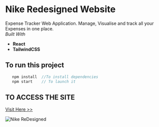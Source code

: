 # Nike Redesigned Website 
Expense Tracker Web Application. Manage, Visualise and track all your Expenses in one place.
<br>
*Built With*
- **React**
- **TailwindCSS**


## To run this project

```javascript
   npm install  //To install dependencies
   npm start    // To launch it
```
## TO ACCESS THE SITE
[Visit Here >> ](https://nike-redesigned.vercel.app/)


![Nike ReDesigned](https://github.com/techy-savant/Expense-Tracker/assets/108519575/6c3a606f-dc9f-4c76-99b7-3c1df1b95edc)
